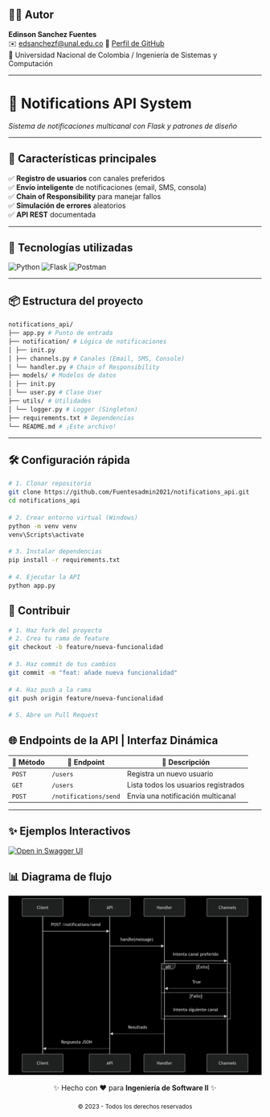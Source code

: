 ## 👨‍💻 Autor
**Edinson Sanchez Fuentes**  
✉️ edsanchezf@unal.edu.co
🔗 [Perfil de GitHub](https://github.com/Fuentesadmin2021)  
🏫 Universidad Nacional de Colombia / Ingeniería de Sistemas y Computación 

---

# 📢 Notifications API System 
<div>
  <p><em>Sistema de notificaciones multicanal con Flask y patrones de diseño</em></p>
</div>

---

## 🚀 Características principales
✅ **Registro de usuarios** con canales preferidos  
✅ **Envío inteligente** de notificaciones (email, SMS, consola)  
✅ **Chain of Responsibility** para manejar fallos  
✅ **Simulación de errores** aleatorios  
✅ **API REST** documentada  

---

## 🔧 Tecnologías utilizadas
<p align="left">
  <img src="https://img.shields.io/badge/Python-3776AB?style=for-the-badge&logo=python&logoColor=white" alt="Python">
  <img src="https://img.shields.io/badge/Flask-000000?style=for-the-badge&logo=flask&logoColor=white" alt="Flask">
  <img src="https://img.shields.io/badge/Postman-FF6C37?style=for-the-badge&logo=postman&logoColor=white" alt="Postman">
</p>

---

## 📦 Estructura del proyecto
```bash
notifications_api/
├── app.py # Punto de entrada
├── notification/ # Lógica de notificaciones
│ ├── init.py
│ ├── channels.py # Canales (Email, SMS, Console)
│ └── handler.py # Chain of Responsibility
├── models/ # Modelos de datos
│ ├── init.py
│ └── user.py # Clase User
├── utils/ # Utilidades
│ └── logger.py # Logger (Singleton)
├── requirements.txt # Dependencias
└── README.md # ¡Este archivo!
```
---

## 🛠️ Configuración rápida
```bash
# 1. Clonar repositorio
git clone https://github.com/Fuentesadmin2021/notifications_api.git
cd notifications_api

# 2. Crear entorno virtual (Windows)
python -m venv venv
venv\Scripts\activate

# 3. Instalar dependencias
pip install -r requirements.txt

# 4. Ejecutar la API
python app.py
```

## 🤝 Contribuir
```bash
# 1. Haz fork del proyecto
# 2. Crea tu rama de feature
git checkout -b feature/nueva-funcionalidad

# 3. Haz commit de tus cambios
git commit -m "feat: añade nueva funcionalidad"

# 4. Haz push a la rama
git push origin feature/nueva-funcionalidad

# 5. Abre un Pull Request
```
## 🌐 Endpoints de la API | Interfaz Dinámica

<div align="center">

| 🔄 Método | 📍 Endpoint                | 📝 Descripción                     |
|-----------|---------------------------|--------------------------------------|
| `POST`    | `/users`                  | Registra un nuevo usuario            | 
| `GET`     | `/users`                  | Lista todos los usuarios registrados | 
| `POST`    | `/notifications/send`     | Envía una notificación multicanal    |
</div>

---

## ✨ Ejemplos Interactivos

[![Open in Swagger UI](https://img.shields.io/badge/-Swagger%20UI-%23Clojure?style=for-the-badge&logo=swagger&logoColor=white)](http://localhost:5000/apidocs/)


## 📊 Diagrama de flujo
<div align="center">
  <img src="assets/notifications_api.png" width="600" alt="Diagrama del sistema de notificaciones">
</div>

<div align="center"> <p>✨ Hecho con ❤️ para <strong>Ingeniería de Software II</strong> ✨</p>
<p><sub>© 2023 - Todos los derechos reservados</sub></p> </div> 